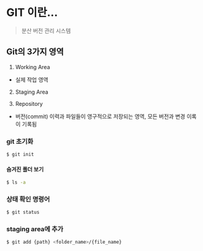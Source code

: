 # GIT 이란...
> 분산 버전 관리 시스템

## Git의 3가지 영역
1. Working Area
  - 실제 작업 영역
2. Staging Area

3. Repository
 - 버전(commit) 이력과 파일들이 영구적으로 저장되는 영역, 모든 버전과 변경 이록이 기록됨 

### git 초기화
```bash
$ git init
```

#### 숨겨진 폴더 보기 
```bash
$ ls -a
```

### 상태 확인 명령어
```bash
$ git status
```

### staging area에 추가
```bash
$ git add {path} <folder_name>/{file_name}
```